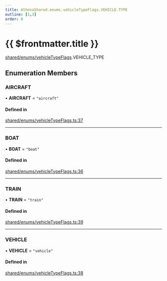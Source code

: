 ```yaml
---
title: AthenaShared.enums.vehicleTypeFlags.VEHICLE.TYPE
outline: [1,3]
order: 0
---
```


# {{ $frontmatter.title }}


[shared/enums/vehicleTypeFlags](../modules/shared_enums_vehicleTypeFlags.md).VEHICLE_TYPE

## Enumeration Members

### AIRCRAFT

• **AIRCRAFT** = ``"aircraft"``

#### Defined in

[shared/enums/vehicleTypeFlags.ts:37](https://github.com/Stuyk/altv-athena/blob/97e73cc/src/core/shared/enums/vehicleTypeFlags.ts#L37)

___

### BOAT

• **BOAT** = ``"boat"``

#### Defined in

[shared/enums/vehicleTypeFlags.ts:36](https://github.com/Stuyk/altv-athena/blob/97e73cc/src/core/shared/enums/vehicleTypeFlags.ts#L36)

___

### TRAIN

• **TRAIN** = ``"train"``

#### Defined in

[shared/enums/vehicleTypeFlags.ts:39](https://github.com/Stuyk/altv-athena/blob/97e73cc/src/core/shared/enums/vehicleTypeFlags.ts#L39)

___

### VEHICLE

• **VEHICLE** = ``"vehicle"``

#### Defined in

[shared/enums/vehicleTypeFlags.ts:38](https://github.com/Stuyk/altv-athena/blob/97e73cc/src/core/shared/enums/vehicleTypeFlags.ts#L38)
